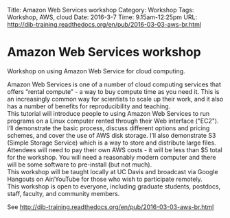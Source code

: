 Title: Amazon Web Services workshop
Category: Workshop
Tags: Workshop, AWS, cloud
Date: 2016-3-7
Time: 9.15am-12:25pm
URL: http://dib-training.readthedocs.org/en/pub/2016-03-03-aws-br.html

# Amazon Web Services workshop

Workshop on using Amazon Web Service for cloud computing.

Amazon Web Services is one of a number of cloud computing services that offers “rental compute” - a way to buy compute
time as you need it.  This is an increasingly common way for scientists to scale up their work, and it also has a number
of benefits for reproducibility and teaching.
<br/>
This tutorial will introduce people to using Amazon Web Services to run programs on a Linux computer rented through
their Web interface ("EC2"). I’ll demonstrate the basic process, discuss different options and pricing schemes, and
cover the use of AWS disk storage. I’ll also demonstrate S3 (Simple Storage Service) which is a way to store and
distribute large files.
<br/>
Attendees will need to pay their own AWS costs - it will be less than $5 total for the workshop. You will need a
reasonably modern computer and there will be some software to pre-install (but not much).
<br/>
This workshop will be taught locally at UC Davis and broadcast via Google Hangouts on Air/YouTube for those who wish to
participate remotely.
<br/>
This workshop is open to everyone, including graduate students,
postdocs, staff, faculty, and community members.
<br/>


See http://dib-training.readthedocs.org/en/pub/2016-03-03-aws-br.html



